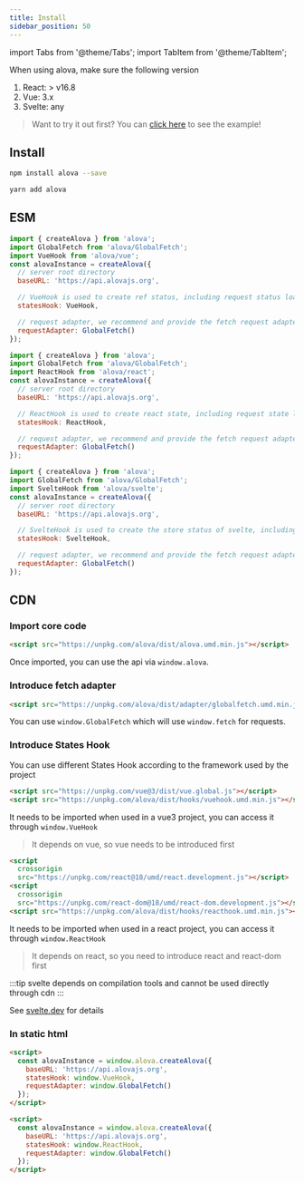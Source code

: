```yaml
---
title: Install
sidebar_position: 50
---
```


import Tabs from '@theme/Tabs';
import TabItem from '@theme/TabItem';

When using alova, make sure the following version

1. React: > v16.8
2. Vue: 3.x
3. Svelte: any

> Want to try it out first? You can [click here](../example/init-page) to see the example!

## Install

<Tabs>
<TabItem value="1" label="npm">

```bash
npm install alova --save
```

</TabItem>
<TabItem value="2" label="yarn">

```bash
yarn add alova
```

</TabItem>
</Tabs>

## ESM

<Tabs groupId="framework">
<TabItem value="1" label="vue">

```javascript
import { createAlova } from 'alova';
import GlobalFetch from 'alova/GlobalFetch';
import VueHook from 'alova/vue';
const alovaInstance = createAlova({
  // server root directory
  baseURL: 'https://api.alovajs.org',

  // VueHook is used to create ref status, including request status loading, response data data, request error object error, etc. (detailed later)
  statesHook: VueHook,

  // request adapter, we recommend and provide the fetch request adapter
  requestAdapter: GlobalFetch()
});
```

</TabItem>
<TabItem value="2" label="react">

```javascript
import { createAlova } from 'alova';
import GlobalFetch from 'alova/GlobalFetch';
import ReactHook from 'alova/react';
const alovaInstance = createAlova({
  // server root directory
  baseURL: 'https://api.alovajs.org',

  // ReactHook is used to create react state, including request state loading, response data data, request error object error, etc. (detailed later)
  statesHook: ReactHook,

  // request adapter, we recommend and provide the fetch request adapter
  requestAdapter: GlobalFetch()
});
```

</TabItem>
<TabItem value="3" label="svelte">

```javascript
import { createAlova } from 'alova';
import GlobalFetch from 'alova/GlobalFetch';
import SvelteHook from 'alova/svelte';
const alovaInstance = createAlova({
  // server root directory
  baseURL: 'https://api.alovajs.org',

  // SvelteHook is used to create the store status of svelte, including request status loading, response data data, request error object error, etc. (detailed later)
  statesHook: SvelteHook,

  // request adapter, we recommend and provide the fetch request adapter
  requestAdapter: GlobalFetch()
});
```

</TabItem>
</Tabs>

## CDN

### Import core code

```html
<script src="https://unpkg.com/alova/dist/alova.umd.min.js"></script>
```

Once imported, you can use the api via `window.alova`.

### Introduce fetch adapter

```html
<script src="https://unpkg.com/alova/dist/adapter/globalfetch.umd.min.js"></script>
```

You can use `window.GlobalFetch` which will use `window.fetch` for requests.

### Introduce States Hook

You can use different States Hook according to the framework used by the project

<Tabs groupId="framework">
<TabItem value="1" label="vue">

```html
<script src="https://unpkg.com/vue@3/dist/vue.global.js"></script>
<script src="https://unpkg.com/alova/dist/hooks/vuehook.umd.min.js"></script>
```

It needs to be imported when used in a vue3 project, you can access it through `window.VueHook`

> It depends on vue, so vue needs to be introduced first

</TabItem>
<TabItem value="2" label="react">

```html
<script
  crossorigin
  src="https://unpkg.com/react@18/umd/react.development.js"></script>
<script
  crossorigin
  src="https://unpkg.com/react-dom@18/umd/react-dom.development.js"></script>
<script src="https://unpkg.com/alova/dist/hooks/reacthook.umd.min.js"></script>
```

It needs to be imported when used in a react project, you can access it through `window.ReactHook`

> It depends on react, so you need to introduce react and react-dom first

</TabItem>
<TabItem value="3" label="svelte">

:::tip
svelte depends on compilation tools and cannot be used directly through cdn
:::

See [svelte.dev](https://svelte.dev/) for details

</TabItem>
</Tabs>

### In static html

<Tabs groupId="framework">
<TabItem value="1" label="vue">

```html
<script>
  const alovaInstance = window.alova.createAlova({
    baseURL: 'https://api.alovajs.org',
    statesHook: window.VueHook,
    requestAdapter: window.GlobalFetch()
  });
</script>
```

</TabItem>
<TabItem value="2" label="react">

```html
<script>
  const alovaInstance = window.alova.createAlova({
    baseURL: 'https://api.alovajs.org',
    statesHook: window.ReactHook,
    requestAdapter: window.GlobalFetch()
  });
</script>
```

</TabItem>
</Tabs>
